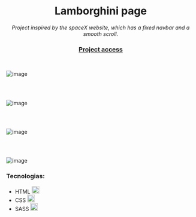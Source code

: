 <h1 align=center>Lamborghini page</h1>
<p align=center><em>Project inspired by the spaceX website, which has a fixed navbar and a smooth scroll.</em></p>
<h3 align=center><a href="https://lamborghini-page.netlify.app" target="_blank">Project access</a></h3>
<br>

![image](https://user-images.githubusercontent.com/113838517/204114418-260233c6-56af-4946-99a9-2c6fcc64a2d6.png)

##
<br>

![image](https://user-images.githubusercontent.com/113838517/204114452-c60d83c5-a0ab-45e7-9037-cc2ec4a75fe0.png)

##
<br>

![image](https://user-images.githubusercontent.com/113838517/204114459-b1b3fdd1-3962-4c0c-a9ec-828366a155dc.png)

##
<br>

![image](https://user-images.githubusercontent.com/113838517/204114465-bb5df3dc-4227-40a0-b570-4ba8be85fe04.png)

<h3>Tecnologias:</h3>
<ul>
  <li>HTML <img width="20" src="https://cdn.jsdelivr.net/gh/devicons/devicon/icons/html5/html5-original.svg"/></li>
  <li>CSS <img width="20" src="https://cdn.jsdelivr.net/gh/devicons/devicon/icons/css3/css3-original.svg"/></li>
  <li>SASS <img width="20" src="https://cdn.jsdelivr.net/gh/devicons/devicon/icons/sass/sass-original.svg"/></li>
</ul>
